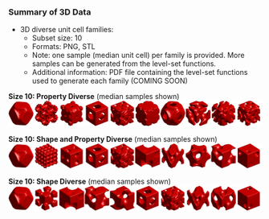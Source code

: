 ### Summary of 3D Data
- 3D diverse unit cell families:
  - Subset size: 10
  - Formats: PNG, STL
  - Note: one sample (median unit cell) per family is provided. More samples can be generated from the level-set functions.
  - Additional information: PDF file containing the level-set functions used to generate each family (COMING SOON)

**Size 10: Property Diverse** (median samples shown)
![P20](https://github.com/lychan110/metaset/blob/master/3D_diverse/images/3D_P10_summary.png)

**Size 10: Shape and Property Diverse** (median samples shown)
![SP20](https://github.com/lychan110/metaset/blob/master/3D_diverse/images/3D_SP10_summary.png)

**Size 10: Shape Diverse** (median samples shown)
![S20](https://github.com/lychan110/metaset/blob/master/3D_diverse/images/3D_S10_summary.png)
